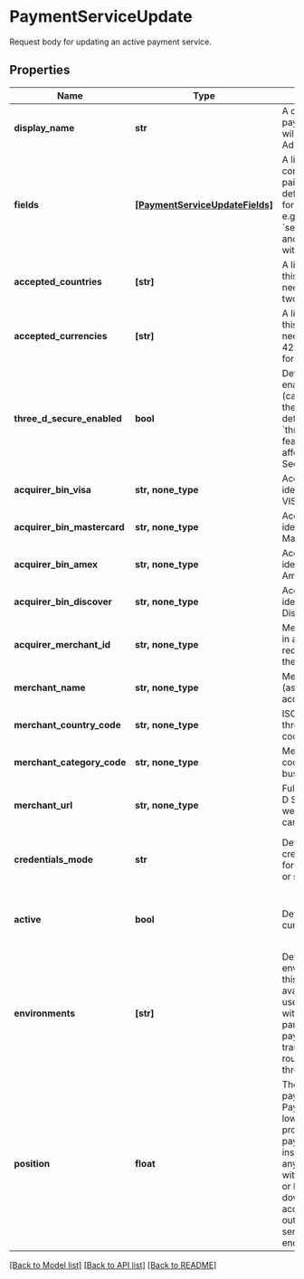 # PaymentServiceUpdate

Request body for updating an active payment service.

## Properties
Name | Type | Description | Notes
------------ | ------------- | ------------- | -------------
**display_name** | **str** | A custom name for the payment service. This will be shown in the Admin UI. | [optional] 
**fields** | [**[PaymentServiceUpdateFields]**](PaymentServiceUpdateFields.md) | A list of fields, each containing a key-value pair for each field defined by the definition for this payment service e.g. for stripe-card &#x60;secret_key&#x60; is required and so must be sent with in this field. | [optional] 
**accepted_countries** | **[str]** | A list of countries that this payment service needs to support in ISO two-letter code format. | [optional] 
**accepted_currencies** | **[str]** | A list of currencies that this payment service needs to support in ISO 4217 three-letter code format. | [optional] 
**three_d_secure_enabled** | **bool** | Defines if 3-D Secure is enabled for the service (can only be enabled if the payment service definition supports the &#x60;three_d_secure_hosted&#x60; feature). This does not affect pass through 3-D Secure data. | [optional]  if omitted the server will use the default value of False
**acquirer_bin_visa** | **str, none_type** | Acquiring institution identification code for VISA. | [optional] 
**acquirer_bin_mastercard** | **str, none_type** | Acquiring institution identification code for Mastercard. | [optional] 
**acquirer_bin_amex** | **str, none_type** | Acquiring institution identification code for Amex. | [optional] 
**acquirer_bin_discover** | **str, none_type** | Acquiring institution identification code for Discover. | [optional] 
**acquirer_merchant_id** | **str, none_type** | Merchant identifier used in authorisation requests (assigned by the acquirer). | [optional] 
**merchant_name** | **str, none_type** | Merchant name (assigned by the acquirer). | [optional] 
**merchant_country_code** | **str, none_type** | ISO 3166-1 numeric three-digit country code. | [optional] 
**merchant_category_code** | **str, none_type** | Merchant category code that describes the business. | [optional] 
**merchant_url** | **str, none_type** | Fully qualified URL of 3-D Secure requestor website or customer care site. | [optional] 
**credentials_mode** | **str** | Defines if the credentials are intended for the service&#39;s live API or sandbox/test API. | [optional]  if omitted the server will use the default value of "live"
**active** | **bool** | Defines if this service is currently active or not. | [optional]  if omitted the server will use the default value of True
**environments** | **[str]** | Determines the Gr4vy environments in which this service should be available. This can be used in combination with the &#x60;environment&#x60; parameters in the payment method and transaction APIs to route transactions through this service. | [optional]  if omitted the server will use the default value of ["production"]
**position** | **float** | The numeric rank of a payment service. Payment services with a lower position value are processed first. When a payment services is inserted at a position, any payment services with the the same value or higher are shifted down a position accordingly. When left out, the payment service is inserted at the end of the list. | [optional] 

[[Back to Model list]](../README.md#documentation-for-models) [[Back to API list]](../README.md#documentation-for-api-endpoints) [[Back to README]](../README.md)


